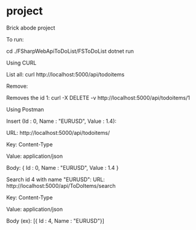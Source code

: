 # project
Brick abode project

To run:

cd ./FSharpWebApiToDoList/FSToDoList
dotnet run

Using CURL

List all:
curl http://localhost:5000/api/todoitems

Remove:

Removes the id 1:
curl -X DELETE -v http://localhost:5000/api/todoitems/1

Using Postman

Insert (Id : 0, Name : "EURUSD", Value : 1.4):

URL: http://localhost:5000/api/todoitems/

Key: Content-Type

Value: application/json

Body: { Id : 0, Name : "EURUSD", Value : 1.4 }


Search id 4 with name "EURUSD":
URL: http://localhost:5000/api/ToDoItems/search

Key: Content-Type

Value: application/json

Body (ex): [{ Id : 4, Name : "EURUSD"}]

